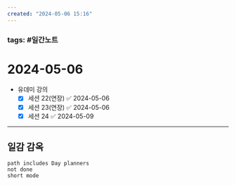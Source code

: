 ```yaml
---
created: "2024-05-06 15:16"
---
```


### tags: #일간노트
  
# 2024-05-06 
- 유데미 강의
	- [x] 세션 22(연장) ✅ 2024-05-06
	- [x] 세션 23(연장) ✅ 2024-05-06
	- [x] 세션 24 ✅ 2024-05-09
---  
## 일감 감옥  
```tasks  
path includes Day planners
not done  
short mode  
```